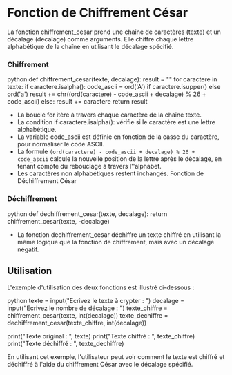 # Fonction de Chiffrement César

La fonction chiffrement_cesar prend une chaîne de caractères (texte) et un décalage (decalage) comme arguments. Elle chiffre chaque lettre alphabétique de la chaîne en utilisant le décalage spécifié.

### Chiffrement

python
def chiffrement_cesar(texte, decalage):
    result = ""
    for caractere in texte:
        if caractere.isalpha():
            code_ascii = ord('A') if caractere.isupper() else ord('a')
            result += chr((ord(caractere) - code_ascii + decalage) % 26 + code_ascii)
        else:
            result += caractere
    return result

- La boucle for itère à travers chaque caractère de la chaîne texte.
- La condition if caractere.isalpha(): vérifie si le caractère est une lettre alphabétique.
- La variable code_ascii est définie en fonction de la casse du caractère, pour normaliser le code ASCII.
- La formule `(ord(caractere) - code_ascii + decalage) % 26 + code_ascii` calcule la nouvelle position de la lettre après le décalage, en tenant compte du rebouclage à travers l''alphabet.
- Les caractères non alphabétiques restent inchangés.
Fonction de Déchiffrement César

### Déchiffrement

python
def dechiffrement_cesar(texte, decalage):
    return chiffrement_cesar(texte, -decalage)


- La fonction dechiffrement_cesar déchiffre un texte chiffré en utilisant la même logique que la fonction de chiffrement, mais avec un décalage négatif.


## Utilisation

L'exemple d'utilisation des deux fonctions est illustré ci-dessous :

python
texte = input("Ecrivez le texte à crypter : ")
decalage = input("Ecrivez le nombre de décalage : ")
texte_chiffre = chiffrement_cesar(texte, int(decalage))
texte_dechiffre = dechiffrement_cesar(texte_chiffre, int(decalage))

print("Texte original : ", texte)
print("Texte chiffré : ", texte_chiffre)
print("Texte déchiffré : ", texte_dechiffre)


En utilisant cet exemple, l'utilisateur peut voir comment le texte est chiffré et déchiffré à l'aide du chiffrement César avec le décalage spécifié.
